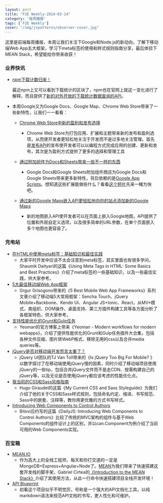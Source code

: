 ```yaml
---
layout: post
title: "F2E Weekly-2014-03-14"
category: '每周播报' 
tags: ['F2E Weekly']
cover: "/img/jspatterns/observer-cover.jpg"
---
```


这里是前端每周播报，本周让我们关注下Google和Node.js的新动向，了解下移动端Web App五大框架，学习下meta标签的使用和样式规则指南分享，最后体验下MEAN Stack，希望能给你带来收获！

<!--more-->

### 业界快讯

- [npm下载计数归来！](http://blog.npmjs.org/post/78719826768/download-counts-are-back)
	
	最近npm上又可以看到下载统计的区块了，npm也在官网上就这一变化进行了解释，而且提供了[新的对外开放的下载统计数据查询的API](https://github.com/npm/download-counts)。
	
- 本周Google又为Google Docs、Google Map、Chrome Web Store带来了一些新特性，让我们一一看看：

	- [Chrome Web Store中新的盈利和发布选择](http://googledevelopers.blogspot.com/2014/03/new-monetization-and-publishing-options.html)
	
		- Chrome Web Store为打包应用、扩展和主题带来新的发布和盈利选项，从而使开发者更轻松地关注于开发而不是过多地关注管理。首先是[发布API](http://t.cn/8swHrnO )的宣布使开发者可以以编程方式完成应用的创建、更新和发布，其次是为盈利方式提供了更多的选择和管理工具
		
	- [通过附加组件为Docs和Sheets带来一些不一样的东西](http://googledrive.blogspot.com/2014/03/add-ons.html)
	
		- Google Docs和Google Sheets附加组件商店为Google Docs和Google Sheets带来更多新特性，背后依赖的是[Google App Scripts](http://t.cn/zOTQmxK)。想知道这些扩展能做些什么？看看[这个短片](http://t.cn/8swHxYF)先来一睹为快吧。
		
	- [通过新的Google Maps嵌入API更轻松地向你的站点添加新的Google Maps](http://googlegeodevelopers.blogspot.com/2014/03/adding-new-google-maps-to-your-website.html)
	
		- 新的地图嵌入API使开发者可以在页面上嵌入Google地图，API提供了位置和外观自定义选项，以及很多简单的URL参数，在单个页面嵌入多个地图也更容易了。
		

### 充电站

- [在HTML中使用meta标签：基础知识和最佳实践](http://www.sitepoint.com/meta-tags-html-basics-best-practices/)
	- 大家平时开发中应该不太会注意到meta标签，其实里面也有很多学问，Shaumik Daityari的这篇《Using Meta Tags in HTML: Some Basics and Best Practices》介绍了meta标签的一些基础知识，以及一些最佳实践，供大家参考。
- [5大最佳移动端Web App框架](http://moduscreate.com/5-best-mobile-web-app-frameworks-sencha-touch)
	- Grgur Grisogono带来的《5 Best Mobile Web App Frameworks》系列文章介绍了移动端5大常用框架：Sencha Touch、jQuery Mobile+Backbone、Kendo UI、Angular JS+Ionic、React，从MV*模式、类组织、DOM操作、桌面支持、第三方插件构建工具等各方面分析了各框架特色，供大家参考。
- [支持性能优化的Grunt和Gulp任务](http://yeoman.io/blog/performance-optimization.html)	
	- Yeoman的官方博客上带来《Yeoman - Modern workflows for modern webapps》，介绍了提供性能优化的Grunt和Gulp任务插件大合集，包括各种文件压缩、图片转WebP格式、移除无用的css以及合并media queries等。
- [jQuery是否对移动端开发而言太重了？](http://flippinawesome.org/2014/03/10/is-jquery-too-big-for-mobile)
	- jQuery UI团队的TJ Van Toll带来的《Is jQuery Too Big For Mobile? 》以数字探讨了在移动端使用jQuery慢的因素，同时介绍了移动端项目使用jQuery的一些tip，包括合并jQuery文件而不是走CDN、按需构建自己的jQuery等，以及无论是否使用jQuery都应该考虑的性能优化点。
- [我当前的CSS和Sass风格指南](http://www.sitepoint.com/css-sass-styleguide/)
	- Hugo Giraudel的这篇《My Current CSS and Sass Styleguide》为我们介绍了他的关于CSS和Sass样式规则，包括命名约定、缩进、书写规范、Sass中的嵌套、注释等，教你用更优雅的方式书写样式。
- [Introducing Web Components to Control Authors](http://dailyjs.com/2014/03/10/components-controls/)
	- Bitovi应约写的这篇《DailyJS: Introducing Web Components to Control Authors》比较了传统的MVC架构的组件与基于Web Components的组件设计上的区别，并以can.Component为例介绍了当前可用的Web Components实现。
	
	
### 百宝箱

- [MEAN.IO](http://www.mean.io/)
	- 作为高大上的全栈工程师，每天和你打交道的一定是MongoDB+Express+Angular+Node了。[MEAN](http://www.mean.io/)为我们带来了快速搭建这套开发栈的脚手架，Gabriel Cirtea的[《Introduction to the MEAN Stack》](http://code.tutsplus.com/tutorials/introduction-to-the-mean-stack--cms-19918)介绍了其使用方法，从此一行命令快速搭建项目全栈开发环境！
- [API Blueprint](http://apiblueprint.org/)
	- 初看这个项目似乎不明觉厉，号称是一个强大的API文档化工具，以纯markdown语法来规范API文档的书写，更人性化和可维护。